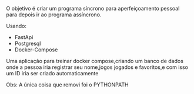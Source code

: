 O objetivo é criar um programa síncrono para aperfeiçoamento pessoal para depois ir ao programa assíncrono.  

Usando:

- FastApi
- Postgresql
- Docker-Compose

Uma aplicação para treinar docker compose,criando um banco de dados onde a pessoa iria registrar seu nome,jogos jogados e favoritos,e com isso um ID iria ser criado automaticamente 

Obs: A única coisa que removi foi o PYTHONPATH
